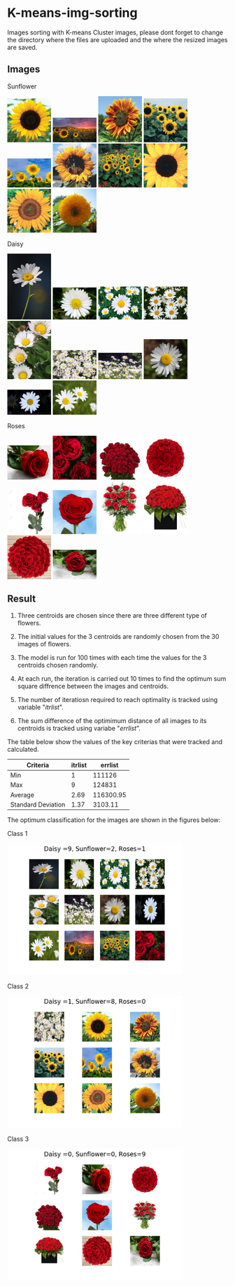 # K-means-img-sorting
Images sorting with K-means
Cluster images, please dont forget to change the directory where the files are uploaded and the where the resized images are saved.
## Images
Sunflower
<p float="left">
  <img src="Images/Sunflower/01814_01_sunrichorangesum.jpg" width="100">
  <img src="Images/Sunflower/20150725-IMG_1442-Edit-2.jpg" width="100">
  <img src="Images/Sunflower/FL3262-1_1024x1024.jpg" width="100">
  <img src="Images/Sunflower/HELI-2989-A_h.jpg" width="100">
  <img src="Images/Sunflower/images%20(1).jpg" width="100">
  <img src="Images/Sunflower/images%20(2).jpg" width="100">
  <img src="Images/Sunflower/images.jpg" width="100">
  <img src="Images/Sunflower/Sunflower-Black-Mammoth-Flower-Annual-Mckenzie-Seeds_1400x.jpg" width="100">
  <img src="Images/Sunflower/Sunflower-Sunspot-Flower-Annual-Mckenzie-Seeds_1400x.jpg" width="100">
  <img src="Images/Sunflower/teddybear_sunflower_500.jpg" width="100">
</p>

Daisy
<p float="left">
  <img src="Images/Daisy/17a5d17b2f30c1ad24b6fd182dc89c59.jpg" width="100">
  <img src="Images/Daisy/4864.jpg" width="100">
  <img src="Images/Daisy/daisy-flower-1532449822.jpg" width="100">
  <img src="Images/Daisy/download%20(1).jpg" width="100">
  <img src="Images/Daisy/download%20(2).jpg" width="100">
  <img src="Images/Daisy/download.jpg" width="100">
  <img src="Images/Daisy/GettyImages-1004261968-5b8d9cb946e0fb0025f5f51b.jpg" width="100">
  <img src="Images/Daisy/Leucanthemum_vulgare_'Filigran'_Flower_2200px.jpg" width="100">
  <img src="Images/Daisy/photo-1508784411316-02b8cd4d3a3a.jpg" width="100">
  <img src="Images/Daisy/photo-1511800542034-c083297cdf56.jpg" width="100">
</p>

Roses
<p float="left">
  <img src="Images/Roses/7e0a3d_3ea91341d6814d1781b0a29b14ba85cc_mv2.jpg" width="100">
  <img src="Images/Roses/12-red-roses-korean-style-2607195390065_600x.jpg" width="100">
  <img src="Images/Roses/81oU3AvHlDL._SL1500_.jpg" width="100">
  <img src="Images/Roses/817dHAFMjFL._SL1500_.jpg" width="100">
  <img src="Images/Roses/51269296-three-dark-red-roses-isolated-on-white.jpg" width="100">
  <img src="Images/Roses/globalrose-flower-bouquets-50-red-roses-vd-64_1000.jpg" width="100">
  <img src="Images/Roses/images%20(1).jpg" width="100">
  <img src="Images/Roses/images.jpg" width="100">
  <img src="Images/Roses/imageService.jpg" width="100">
  <img src="Images/Roses/photo-1537454959372-885b35677ef5.jpg" width="100">
</p>

## Result
1) Three centroids are chosen since there are three different type of flowers.

2) The initial values for the 3 centroids are randomly chosen from the 30 images of flowers.

3) The model is run for 100 times with each time the values for the 3 centroids chosen randomly.

4) At each run, the iteration is carried out 10 times to find the optimum sum square diffrence between the images and centroids.

5) The number of iteratiosn required to reach optimality is tracked using variable "*itrlist*".

6) The sum difference of the optimimum distance of all images to its centroids is tracked using variabe "*errlist*".

The table below show the values of the key criterias that were tracked and calculated.

| Criteria | itrlist | errlist|
| --- | --- | --- |
| Min | 1 | 111126 |
| Max | 9 | 124831 |
| Average | 2.69 | 116300.95 |
| Standard Deviation | 1.37 | 3103.11 |

The optimum classification for the images are shown in the figures below:

Class 1

<img src="Images/Result/Class1.png" width="400">

Class 2

<img src="Images/Result/Class2.png" width="400">

Class 3

<img src="Images/Result/Class3.png" width="400">

